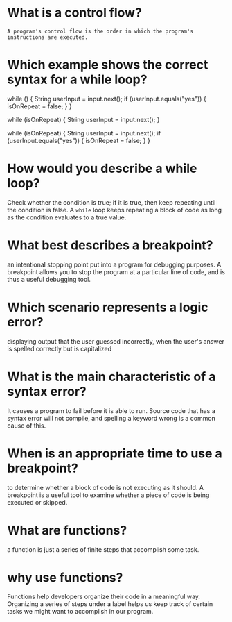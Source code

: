 # What is a control flow?
    A program's control flow is the order in which the program's instructions are executed.
# Which example shows the correct syntax for a while loop?
while () {
    String userInput = input.next();
    if (userInput.equals("yes")) {
        isOnRepeat = false; }
}

while (isOnRepeat) {
    String userInput = input.next();
}

while (isOnRepeat) {
    String userInput = input.next();
    if (userInput.equals("yes")) {
        isOnRepeat = false; }
}
# How would you describe a while loop?
Check whether the condition is true; if it is true, then keep repeating until the condition is false.
A `while` loop keeps repeating a block of code as long as the condition evaluates to a true value.

# What best describes a breakpoint?
an intentional stopping point put into a program for debugging purposes. A breakpoint allows you to stop the program at a particular line of code, and is thus a useful debugging tool.

# Which scenario represents a logic error? 
displaying output that the user guessed incorrectly, when the user's answer is spelled correctly but is capitalized

# What is the main characteristic of a syntax error?
It causes a program to fail before it is able to run. Source code that has a syntax error will not compile, and spelling a keyword wrong is a common cause of this.

# When is an appropriate time to use a breakpoint?
to determine whether a block of code is not executing as it should. A breakpoint is a useful tool to examine whether a piece of code is being executed or skipped.

# What are functions? 
a function is just a series of finite steps that accomplish some task.

# why use functions? 
Functions help developers organize their code in a meaningful way. Organizing a series of steps under a label helps us keep track of certain tasks we might want to accomplish in our program.
